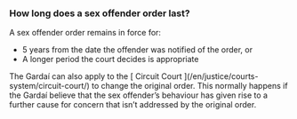 ###  How long does a sex offender order last?

A sex offender order remains in force for:

  * 5 years from the date the offender was notified of the order, or 
  * A longer period the court decides is appropriate 

The Gardaí can also apply to the [ Circuit Court ](/en/justice/courts-
system/circuit-court/) to change the original order. This normally happens if
the Gardaí believe that the sex offender’s behaviour has given rise to a
further cause for concern that isn’t addressed by the original order.
